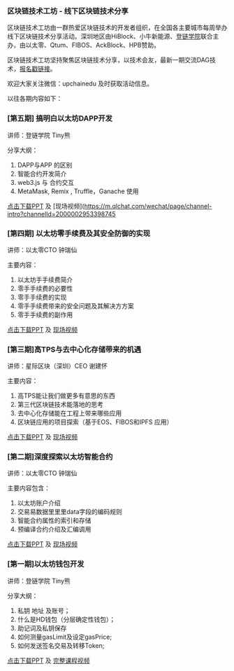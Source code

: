 ### 区块链技术工坊 - 线下区块链技术分享

区块链技术工坊由一群热爱区块链技术的开发者组织，在全国各主要城市每周举办线下区块链技术分享活动。深圳地区由HiBlock、小牛新能源、[登链学院](https://m.qlchat.com/wechat/page/live/2000001359172588)联合主办，由以太零、Qtum、FIBOS、AckBlock、HPB赞助。

区块链技术工坊坚持聚焦区块链技术分享，以技术会友，最新一期交流DAG技术，[报名戳链接](http://hiblock.huodongxing.com/event/7470262312411)。

欢迎大家关注微信：upchainedu 及时获取活动信息。

以往各期内容如下：

### [第五期] 搞明白以太坊DAPP开发

讲师：登链学院 Tiny熊

分享大纲：

1. DAPP与APP 的区别
2. 智能合约开发简介
3. web3.js 与 合约交互
4. MetaMask, Remix , Truffle，Ganache 使用

[点击下载PPT](https://wiki.learnblockchain.cn/pdf/meetup_5.pdf) 及 [现场视频](https://m.qlchat.com/wechat/page/channel-intro?channelId=2000002953398745

### [第四期] 以太坊零手续费及其安全防御的实现
讲师：以太零CTO 钟瑞仙

主要内容：

1. 以太坊⼿手续费简介
2. 零⼿手续费的必要性
3. 零⼿手续费的实现
4. 零⼿手续费带来的安全问题及其解决⽅方案
5. 零⼿手续费的副作⽤

[点击下载PPT](https://wiki.learnblockchain.cn/pdf/meetup_4.pdf) 及 [现场视频](https://m.qlchat.com/wechat/page/channel-intro?channelId=2000002858537956)

### [第三期]高TPS与去中心化存储带来的机遇
讲师：星际区块（深圳）CEO 谢建怀

主要内容：
1. 高TPS能让我们做更多有意思的东西
2. 第三代区块链技术能落地的思考
3. 去中心化存储能在工程上带来哪些应用
4. 区块链应用的项目探索（基于EOS、FIBOS和IPFS 应用）

[点击下载PPT](https://wiki.learnblockchain.cn/pdf/meeting_3.pdf) 及 [现场视频](https://m.qlchat.com/live/channel/channelPage/2000002746846802.htm)

### [第二期]深度探索以太坊智能合约

讲师：以太零CTO 钟瑞仙

主要内容包含：
1. 以太坊账户介绍
2. 交易易数据⾥里里data字段的编码规则
3. 智能合约属性的索引和存储
4. 预编译合约介绍及汇编调⽤

[点击下载PPT](https://wiki.learnblockchain.cn/pdf/deep_smartcontract.pdf) 及 [现场视频](https://m.qlchat.com/wechat/page/channel-intro?channelId=2000002631831830&sourceNo=link)


### [第一期]以太坊钱包开发

讲师：登链学院 Tiny熊

分享大纲：
1. 私钥 地址 及账号；
2. 什么是HD钱包（分层确定性钱包）；
3. 助记词及私钥保存
4. 如何测量gasLimit及设定gasPrice;
5. 如何发送签名交易及转移Token;

[点击下载PPT](https://wiki.learnblockchain.cn/pdf/eth_wallet.pdf) 及 [完整课程视频](https://m.qlchat.com/wechat/page/channel-intro?channelId=2000002356009198)
